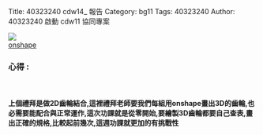 Title: 40323240 cdw14_ 報告
Category: bg11
Tags: 40323240
Author: 40323240
啟動 cdw11 協同專案

<!-- PELICAN_END_SUMMARY -->
<img src="http://i.imgur.com/C3FvmEf.png">
</br>
<a href="https://cad.onshape.com/documents/e2e595780c10300007fbdaa6/w/653277ffaa59a8325872d074/e/3f64b732d52aab9e3c9ff5a5">onshape</a> 
</br>
<h3>心得 :</h3>
</br>
<h4>上個禮拜是做2D齒輪結合,這裡禮拜老師要我們每組用onshape畫出3D的齒輪,也必需要能配合與正常運作,這次功課就是從零開始,要繪製3D齒輪都要自己查表,畫出正確的規格,比較起前幾次,這週功課就更加的有挑戰性</h4>

